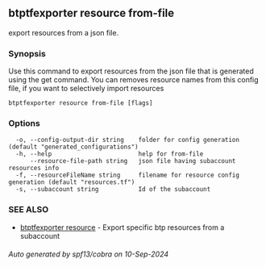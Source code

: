 ## btptfexporter resource from-file

export resources from a json file.

### Synopsis

Use this command to export resources from the json file that is generated using the get command.
You can removes resource names from this config file, if you want to selectively import resources

```
btptfexporter resource from-file [flags]
```

### Options

```
  -o, --config-output-dir string    folder for config generation (default "generated_configurations")
  -h, --help                        help for from-file
      --resource-file-path string   json file having subaccount resources info
  -f, --resourceFileName string     filename for resource config generation (default "resources.tf")
  -s, --subaccount string           Id of the subaccount
```

### SEE ALSO

* [btptfexporter resource](btptfexporter_resource.md)	 - Export specific btp resources from a subaccount

###### Auto generated by spf13/cobra on 10-Sep-2024
